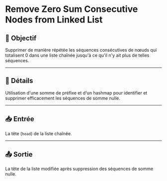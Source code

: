 # Remove Zero Sum Consecutive Nodes from Linked List

## 🎯 Objectif

  Supprimer de manière répétée les séquences consécutives de nœuds qui totalisent 0 dans une liste chaînée jusqu'à ce qu'il n'y ait plus de telles séquences.

---

## 📝 Détails

  Utilisation d'une somme de préfixe et d'un hashmap pour identifier et supprimer efficacement les séquences de somme nulle.

---

## 📥 Entrée

  La tête (`head`) de la liste chaînée.

---

## 📤 Sortie

  La tête de la liste modifiée après suppression des séquences de somme nulle.